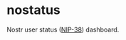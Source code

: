 # nostatus

Nostr user status ([NIP-38](https://github.com/nostr-protocol/nips/blob/master/38.md)) dashboard.
